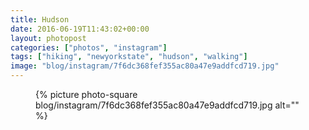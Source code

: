 ```yaml
---
title: Hudson
date: 2016-06-19T11:43:02+00:00
layout: photopost
categories: ["photos", "instagram"]
tags: ["hiking", "newyorkstate", "hudson", "walking"]
image: "blog/instagram/7f6dc368fef355ac80a47e9addfcd719.jpg"
---
```


<figure class="photo photo--square">
  {% picture photo-square blog/instagram/7f6dc368fef355ac80a47e9addfcd719.jpg alt="" %}
</figure>



